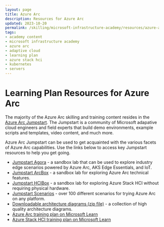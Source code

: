 ```yaml
---
layout: page
title: Azure Arc
description: Resources for Azure Arc
updated: 2023-10-20
permalink: /skilling/microsoft-infrastructure-academy/resources/azure-arc
tags: 
- academy content
- microsoft infrastructure academy
- azure arc
- adaptive cloud
- learning plan
- azure stack hci
- kubernetes
- servers
---
```


# Learning Plan Resources for Azure Arc

The majority of the Azure Arc skilling and training content resides in the [Azure Arc Jumpstart](https://arcjumpstart.com). The Jumpstart is a community of Microsoft adapative cloud engineers and field experts that build demo environments, example scripts and templates, video content, and much more.

Azure Arc Jumpstart can be used to get acquainted with the various facets of Azure Arc capabilities. Use the links below to access key Jumpstart resources to help you get going.

* [Jumpstart Agora](https://arcjumpstart.com/azure_jumpstart_ag) - a sandbox lab that can be used to explore industry edge scenarios powered by Azure Arc, AKS Edge Essentials, and IoT.
* [Jumpstart ArcBox](https://arcjumpstart.com/azure_jumpstart_arcbox) - a sandbox lab for exploring Azure Arc technical features.
* [Jumpstart HCIBox](https://arcjumpstart.com/azure_jumpstart_hcibox) - a sandbox lab for exploring Azure Stack HCI without requiring physical hardware.
* [Jumpstart Scenarios](https://arcjumpstart.com/azure_arc_jumpstart) - over 100 different scenarios for trying Azure Arc on any platform.
* [Downloadable architecture diagrams (zip file)](https://aka.ms/JumpstartDiagrams) - a collection of high quality architecture diagrams.
* [Azure Arc training plan on Microsoft Learn](https://learn.microsoft.com/training/paths/manage-hybrid-infrastructure-with-azure-arc/)
* [Azure Stack HCI training plan on Microsoft Learn](https://learn.microsoft.com/training/paths/azure-stack-hci-foundations/)